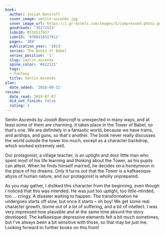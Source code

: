 ```yaml
---
book:
  author: Josiah Bancroft
  cover_image: senlin-ascends.jpg
  cover_image_url: https://i.gr-assets.com/images/S/compressed.photo.goodreads.com/books/1502224161l/35271523._SX98_.jpg
  goodreads: '35271523'
  isbn10: 0316517917
  isbn13: '9780316517911'
  pages: '389'
  publication_year: '2013'
  series: The Books of Babel
  series_position: '1'
  slug: senlin-ascends
  spine_color: '#422121'
  tags:
  - fantasy
  title: Senlin Ascends
plan:
  date_added: '2018-09-11'
review:
  date_read: 2019-07-07
  did_not_finish: false
  rating: 4
---
```


Senlin Ascends by *Josiah Bancroft* is unexpected in many ways, and at least some of them are charming. It takes place in the Tower of Babel, so that's one. We are definitely in a fantastic world, because we have trains, and airships, and guns, so that's another. The book never really discusses the world outside the tower too much, except as a character backdrop, which worked extremely well.

Our protagonist, a village teacher, is an uptight and dour little man who spent most of his life learning and thinking about the Tower, as his pupils can attest. When he finds himself married, he decides on a honeymoon in the place of his dreams. Only it turns out that the Tower is a kafkaesque abyss of human nature, and our protagonist is wholly unprepared.

As you may gather, I disliked this character from the beginning, even though I noticed that this was intended. He was just too uptight, too little-minded, too … cringy. A disaster waiting to happen. The transformation he undergoes starts off slow, but once it starts – oh boy! We get some real character growth, borne out of a lot of suffering, and a bit of intellect. I was very impressed how plausible and at the same time absurd the story developed. The kafkaesque depressive elements felt a bit much sometimes, but I've always been a bit sensitive with those, so that may be just me. Looking forward to further books on this front!
